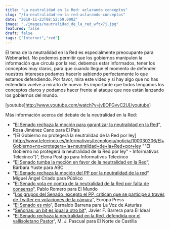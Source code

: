 ```yaml
---
title: "La neutralidad en la Red: aclarando conceptos"
slug: "/la-neutralidad-en-la-red-aclarando-conceptos"
date: "2010-11-23T08:52:59.000Z"
image: "./images/neutralidad_de_la_red_wftx7j.jpg"
featured: false
draft: false
tags: ["Internet","red"]
---
```



El tema de la neutralidad en la Red es especialmente preocupante para Webmarket. No podemos permitir que los gobiernos manipulen la información que circula por la red, debemos estar informados, tener los conceptos muy claros, para que cuando llegue el momento de defender nuestros intereses podamos hacerlo sabiendo perfectamente lo que estamos defendiendo. Por favor, mira este video y si hay algo que no has entendido vuelve a mirarlo de nuevo. Es importante que todos tengamos los conceptos claros y podamos hacer frente al ataque que nos están lanzando los gobiernos del mundo.

[youtube]http://www.youtube.com/watch?v=jvEOFGvvC2U[/youtube]

Más información acerca del debate de la neutralidad en la Red:

- “[El Senado rechaza la moción para garantizar la neutralidad en la Red](http://www.elpais.com/articulo/tecnologia/Senado/rechaza/mocion/garantizar/neutralidad/Red/elpeputec/20101117elpeputec_4/Tes "El Senado rechaza la moción para garantizar la neutralidad en la Red - El País")“, Rosa Jiménez Cano para El País
- “[El Gobierno no protegerá la neutralidad de la Red por ley](http://www.telecinco.es/informativos/tecnologia/noticia/100030206/El+Gobierno+no+protegera+la+neutralidad+de+la+Red+por+ley ""El Gobierno no protegerá la neutralidad de la Red por ley" - Informativos Telecinco")“, Elena Postigo para Informativos Telecinco
- “[El Senado tumba la moción en favor de la neutralidad en la Red](http://www.abc.es/20101117/medios-redes/debate-senado-neutralidad-201011171031.html "El Senado tumba la moción en favor de la neutralidad en la Red - ABC")“, Bárbara Yuste para ABC
- “[El Senado rechaza la moción del PP por la neutralidad de la red](http://www.publico.es/ciencias/347303/el-senado-rechaza-la-mocion-del-pp-por-la-neutralidad-de-la-red "El Senado rechaza la moción del PP por la neutralidad de la red - Público")“, Miguel Ángel Criado para Público
- “[El Senado vota en contra de la neutralidad de la Red por falta de consenso](http://www.elmundo.es/elmundo/2010/11/17/navegante/1289988204.html "El Senado vota en contra de la neutralidad de la Red por falta de consenso - El Mundo")“, Pablo Romero para El Mundo
- “[Los grupos del Senado, excepto el PP, critican que se participe a través de Twitter en votaciones de la cámara](http://www.europapress.es/sociedad/noticia-grupos-senado-pp-critican-participe-traves-twitter-votaciones-camara-20101117152208.html "Los grupos del Senado, excepto el PP, critican que se participe a través de Twitter en votaciones de la cámara - Europa Press")“, Europa Press
- “[El Senado es mío](http://www.lavozdeasturias.es/opinion/Senado_0_374962507.html "El Senado es mío - La Voz de Asturias")“, Bernaldo Barrena para La Voz de Asturias
- “[Señorías: un bit es igual a otro bit](http://blogs.ideal.es/cableados/2010/11/15/senorias-bit-es-igual-otro-bit-neutralidad-la "Señorías: un bit es igual a otro bit - El Ideal")“, Javier F. Barrera para El Ideal
- “[El Senado rechaza la neutralidad en la Red, defendida por el vallisoletano Pastor](http://www.nortecastilla.es/v/20101118/valladolid/senado-rechaza-neutralidad-defendida-20101118.html "El Senado rechaza la neutralidad en la Red, defendida por el vallisoletano Pastor - El Norte de Castilla")“, M. J. Pascual para El Norte de Castilla



